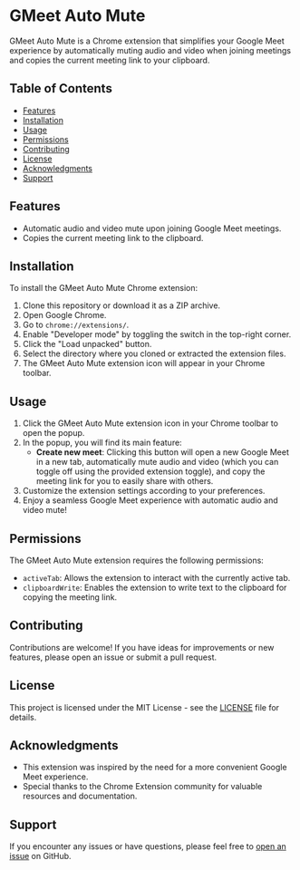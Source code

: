 # GMeet Auto Mute

GMeet Auto Mute is a Chrome extension that simplifies your Google Meet experience by automatically muting audio and video when joining meetings and copies the current meeting link to your clipboard.

## Table of Contents

- [Features](#features)
- [Installation](#installation)
- [Usage](#usage)
- [Permissions](#permissions)
- [Contributing](#contributing)
- [License](#license)
- [Acknowledgments](#acknowledgments)
- [Support](#support)

## Features

- Automatic audio and video mute upon joining Google Meet meetings.
- Copies the current meeting link to the clipboard.

## Installation

To install the GMeet Auto Mute Chrome extension:

1. Clone this repository or download it as a ZIP archive.
2. Open Google Chrome.
3. Go to `chrome://extensions/`.
4. Enable "Developer mode" by toggling the switch in the top-right corner.
5. Click the "Load unpacked" button.
6. Select the directory where you cloned or extracted the extension files.
7. The GMeet Auto Mute extension icon will appear in your Chrome toolbar.

## Usage

1. Click the GMeet Auto Mute extension icon in your Chrome toolbar to open the popup.
2. In the popup, you will find its main feature:
   - **Create new meet**: Clicking this button will open a new Google Meet in a new tab, automatically mute audio and video (which you can toggle off using the provided extension toggle), and copy the meeting link for you to easily share with others.
3. Customize the extension settings according to your preferences.
4. Enjoy a seamless Google Meet experience with automatic audio and video mute!

## Permissions

The GMeet Auto Mute extension requires the following permissions:

- `activeTab`: Allows the extension to interact with the currently active tab.
- `clipboardWrite`: Enables the extension to write text to the clipboard for copying the meeting link.

## Contributing

Contributions are welcome! If you have ideas for improvements or new features, please open an issue or submit a pull request.

## License

This project is licensed under the MIT License - see the [LICENSE](LICENSE) file for details.

## Acknowledgments

- This extension was inspired by the need for a more convenient Google Meet experience.
- Special thanks to the Chrome Extension community for valuable resources and documentation.

## Support

If you encounter any issues or have questions, please feel free to [open an issue](https://github.com/himanshubhardwaz/gmeet-auto-mute/issues) on GitHub.
